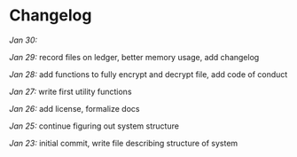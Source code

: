 # Changelog

*Jan 30:* 

*Jan 29:* record files on ledger, better memory usage, add changelog

*Jan 28:* add functions to fully encrypt and decrypt file, add code of conduct

*Jan 27:* write first utility functions

*Jan 26:* add license, formalize docs

*Jan 25:* continue figuring out system structure

*Jan 23:* initial commit, write file describing structure of system